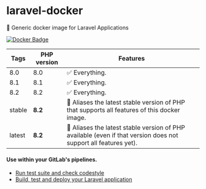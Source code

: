 # laravel-docker
🐳 Generic docker image for Laravel Applications

[![Docker Badge](https://img.shields.io/docker/pulls/lorisleiva/laravel-docker)](https://hub.docker.com/r/lorisleiva/laravel-docker/)


| Tags | PHP version | Features |
| - | - | - |
| 8.0 | 8.0 | ✅ Everything. |
| 8.1 | 8.1 | ✅ Everything. |
| 8.2 | 8.2 | ✅ Everything. |
| stable | **8.2** | 🔗 Aliases the latest stable version of PHP that supports all features of this docker image.  |
| latest | **8.2** | 🔗 Aliases the latest stable version of PHP available (even if that version does not support all features yet). |

#### Use within your GitLab's pipelines.
* [Run test suite and check codestyle](http://lorisleiva.com/using-gitlabs-pipeline-with-laravel/)
* [Build, test and deploy your Laravel application](http://lorisleiva.com/laravel-deployment-using-gitlab-pipelines/)
